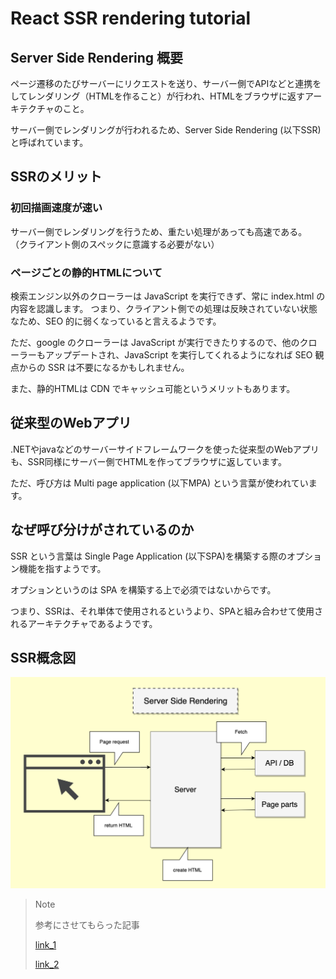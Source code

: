 # React SSR rendering tutorial

## Server Side Rendering 概要

ページ遷移のたびサーバーにリクエストを送り、サーバー側でAPIなどと連携をしてレンダリング（HTMLを作ること）が行われ、HTMLをブラウザに返すアーキテクチャのこと。

サーバー側でレンダリングが行われるため、Server Side Rendering (以下SSR)と呼ばれています。

## SSRのメリット
### 初回描画速度が速い
サーバー側でレンダリングを行うため、重たい処理があっても高速である。
（クライアント側のスペックに意識する必要がない）

### ページごとの静的HTMLについて
検索エンジン以外のクローラーは JavaScript を実行できず、常に index.html の内容を認識します。
つまり、クライアント側での処理は反映されていない状態なため、SEO 的に弱くなっていると言えるようです。

ただ、google のクローラーは JavaScript が実行できたりするので、他のクローラーもアップデートされ、JavaScript を実行してくれるようになれば SEO 観点からの SSR は不要になるかもしれません。

また、静的HTMLは CDN でキャッシュ可能というメリットもあります。

## 従来型のWebアプリ
.NETやjavaなどのサーバーサイドフレームワークを使った従来型のWebアプリも、SSR同様にサーバー側でHTMLを作ってブラウザに返しています。

ただ、呼び方は Multi page application (以下MPA) という言葉が使われています。

## なぜ呼び分けがされているのか
SSR という言葉は Single Page Application (以下SPA)を構築する際のオプション機能を指すようです。

オプションというのは SPA を構築する上で必須ではないからです。

つまり、SSRは、それ単体で使用されるというより、SPAと組み合わせて使用されるアーキテクチャであるようです。


## SSR概念図
![概念図](./diagram.png)

> Note
>
>参考にさせてもらった記事
>
>[link_1](https://zenn.dev/rinda_1994/articles/e6d8e3150b312d#ssr)
>
>[link_2](https://qiita.com/MasanobuAkiba/items/7adcfd5050150ac9ba36)

